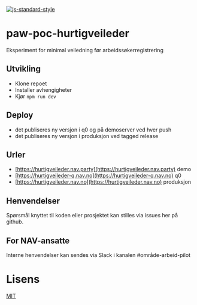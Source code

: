 [![js-standard-style](https://img.shields.io/badge/code%20style-standard-brightgreen.svg?style=flat)](https://github.com/feross/standard)

# paw-poc-hurtigveileder

Eksperiment for minimal veiledning før arbeidssøkerregistrering

## Utvikling

- Klone repoet
- Installer avhengigheter
- Kjør `npm run dev`

## Deploy

- det publiseres ny versjon i q0 og på demoserver ved hver push
- det publiseres ny versjon i produksjon ved tagged release

## Urler

- [https://hurtigveileder.nav.party](https://hurtigveileder.nav.party) demo
- [https://hurtigveileder-q.nav.no](https://hurtigveileder-q.nav.no) q0
- [https://hurtigveileder.nav.no](https://hurtigveileder.nav.no) produksjon

## Henvendelser

Spørsmål knyttet til koden eller prosjektet kan stilles via issues her på github.

## For NAV-ansatte

Interne henvendelser kan sendes via Slack i kanalen #område-arbeid-pilot

# Lisens

[MIT](LICENSE)
